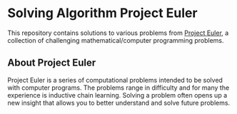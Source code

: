 # Solving Algorithm Project Euler

This repository contains solutions to various problems from [Project Euler](https://projecteuler.net/), a collection of challenging mathematical/computer programming problems.

## About Project Euler

Project Euler is a series of computational problems intended to be solved with computer programs. The problems range in difficulty and for many the experience is inductive chain learning. Solving a problem often opens up a new insight that allows you to better understand and solve future problems.
